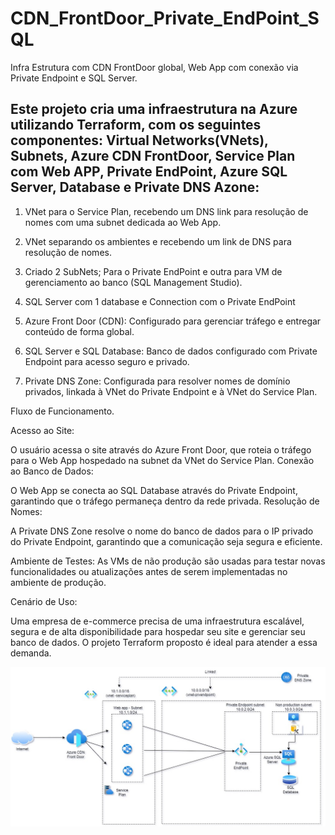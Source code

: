 # CDN_FrontDoor_Private_EndPoint_SQL
Infra Estrutura com CDN FrontDoor global, Web App com conexão via Private Endpoint e SQL Server.

Este projeto cria uma infraestrutura na Azure utilizando Terraform, com os seguintes componentes:
Virtual Networks(VNets), Subnets, Azure CDN FrontDoor, Service Plan com Web APP, Private EndPoint, Azure SQL Server, Database e Private DNS Azone:
-----------------------------------------------------------------------------------------------------------------------------------------------

1) VNet para o Service Plan, recebendo um DNS link para resolução de nomes com uma subnet dedicada ao Web App.

2) VNet separando os ambientes e recebendo um link de DNS para resolução de nomes. 

3) Criado 2 SubNets; Para o Private EndPoint e outra para VM de gerenciamento ao banco (SQL Management Studio).

4) SQL Server com 1 database e Connection com o Private EndPoint

5) Azure Front Door (CDN): Configurado para gerenciar tráfego e entregar conteúdo de forma global.

6) SQL Server e SQL Database: Banco de dados configurado com Private Endpoint para acesso seguro e privado.

7) Private DNS Zone: Configurada para resolver nomes de domínio privados, linkada à VNet do Private Endpoint e à VNet do Service Plan.


Fluxo de Funcionamento.

Acesso ao Site:

O usuário acessa o site através do Azure Front Door, que roteia o tráfego para o Web App hospedado na subnet da VNet do Service Plan.
Conexão ao Banco de Dados:

O Web App se conecta ao SQL Database através do Private Endpoint, garantindo que o tráfego permaneça dentro da rede privada.
Resolução de Nomes:

A Private DNS Zone resolve o nome do banco de dados para o IP privado do Private Endpoint, garantindo que a comunicação seja segura e eficiente.

Ambiente de Testes:
As VMs de não produção são usadas para testar novas funcionalidades ou atualizações antes de serem implementadas no ambiente de produção.


Cenário de Uso:

Uma empresa de e-commerce precisa de uma infraestrutura escalável, segura e de alta disponibilidade para hospedar seu site e gerenciar seu banco de dados. O projeto Terraform proposto é ideal para atender a essa demanda.



![imagem do projeto](Imagem_InfraEstrutura.jpg)
